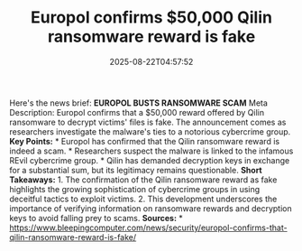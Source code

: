 ﻿---
title: "Europol confirms $50,000 Qilin ransomware reward is fake"
date: "2025-08-22T04:57:52"
category: "Markets"
summary: ""
slug: "europol confirms 50000 qilin ransomware reward is fake"
source_urls:
  - "https://www.bleepingcomputer.com/news/security/europol-confirms-that-qilin-ransomware-reward-is-fake/"
seo:
  title: "Europol confirms $50,000 Qilin ransomware reward is fake | Hash n Hedge"
  description: ""
  keywords: ["news", "markets", "brief"]
---
Here's the news brief:  **EUROPOL BUSTS RANSOMWARE SCAM**  Meta Description: Europol confirms that a $50,000 reward offered by Qilin ransomware to decrypt victims' files is fake. The announcement comes as researchers investigate the malware's ties to a notorious cybercrime group.  **Key Points:**  * Europol has confirmed that the Qilin ransomware reward is indeed a scam. * Researchers suspect the malware is linked to the infamous REvil cybercrime group. * Qilin has demanded decryption keys in exchange for a substantial sum, but its legitimacy remains questionable.  **Short Takeaways:**  1. The confirmation of the Qilin ransomware reward as fake highlights the growing sophistication of cybercrime groups in using deceitful tactics to exploit victims. 2. This development underscores the importance of verifying information on ransomware rewards and decryption keys to avoid falling prey to scams.  **Sources:**  * https://www.bleepingcomputer.com/news/security/europol-confirms-that-qilin-ransomware-reward-is-fake/ 
